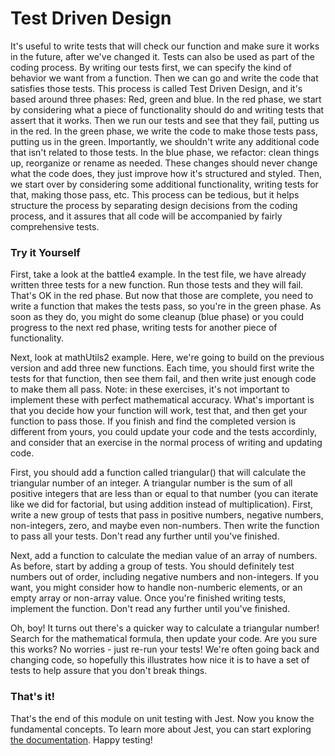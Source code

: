 # Test Driven Design

It's useful to write tests that will check our function and make sure it works in the future, after we've changed it.
Tests can also be used as part of the coding process. By writing our tests first, we can specify the kind of behavior we want from a function. Then we can go and write the code that satisfies those tests. 
This process is called Test Driven Design, and it's based around three phases: Red, green and blue.
In the red phase, we start by considering what a piece of functionality should do and writing tests that assert that it works. Then we run our tests and see that they fail, putting us in the red.
In the green phase, we write the code to make those tests pass, putting us in the green. Importantly, we shouldn't write any additional code that isn't related to those tests.
In the blue phase, we refactor: clean things up, reorganize or rename as needed. These changes should never change what the code does, they just improve how it's structured and styled.
Then, we start over by considering some additional functionality, writing tests for that, making those pass, etc.
This process can be tedious, but it helps structure the process by separating design decisions from the coding process, and it assures that all code will be accompanied by fairly comprehensive tests.

### Try it Yourself

First, take a look at the battle4 example. In the test file, we have already written three tests for a new function. Run those tests and they will fail. That's OK in the red phase. But now that those are complete, you need to write a function that makes the tests pass, so you're in the green phase. As soon as they do, you might do some cleanup (blue phase) or you could progress to the next red phase, writing tests for another piece of functionality.

Next, look at mathUtils2 example. Here, we're going to build on the previous version and add three new functions. Each time, you should first write the tests for that function, then see them fail, and then write just enough code to make them all pass. Note: in these exercises, it's not important to implement these with perfect mathematical accuracy. What's important is that you decide how your function will work, test that, and then get your function to pass those. If you finish and find the completed version is different from yours, you could update your code and the tests accordinly, and consider that an exercise in the normal process of writing and updating code.

First, you should add a function called triangular() that will calculate the triangular number of an integer. A triangular number is the sum of all positive integers that are less than or equal to that number (you can iterate like we did for factorial, but using addition instead of multiplication). First, write a new group of tests that pass in positive numbers, negative numbers, non-integers, zero, and maybe even non-numbers. Then write the function to pass all your tests. Don't read any further until you've finished.

Next, add a function to calculate the median value of an array of numbers. As before, start by adding a group of tests. You should definitely test numbers out of order, including negative numbers and non-integers. If you want, you might consider how to handle non-numberic elements, or an empty array or non-array value. Once you're finished writing tests, implement the function. Don't read any further until you've finished.

Oh, boy! It turns out there's a quicker way to calculate a triangular number! Search for the mathematical formula, then update your code. Are you sure this works? No worries - just re-run your tests! We're often going back and changing code, so hopefully this illustrates how nice it is to have a set of tests to help assure that you don't break things.

### That's it!

That's the end of this module on unit testing with Jest. Now you know the fundamental concepts. To learn more about Jest, you can start exploring [the documentation](https://jestjs.io/docs/getting-started). Happy testing!
